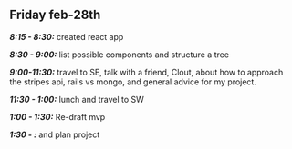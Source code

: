 ## Friday feb-28th
***8:15 - 8:30:*** created react app

***8:30 - 9:00:*** list possible components and structure a tree

***9:00-11:30:*** travel to SE,
             talk with a friend, Clout, about how to approach the stripes api, rails vs mongo, and general advice for my project.

***11:30 - 1:00:*** lunch and travel to SW

***1:00 - 1:30:*** Re-draft mvp

***1:30 - :*** and plan project
